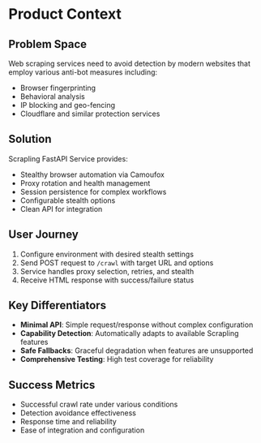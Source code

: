 # Product Context

## Problem Space
Web scraping services need to avoid detection by modern websites that employ various anti-bot measures including:
- Browser fingerprinting
- Behavioral analysis
- IP blocking and geo-fencing
- Cloudflare and similar protection services

## Solution
Scrapling FastAPI Service provides:
- Stealthy browser automation via Camoufox
- Proxy rotation and health management
- Session persistence for complex workflows
- Configurable stealth options
- Clean API for integration

## User Journey
1. Configure environment with desired stealth settings
2. Send POST request to `/crawl` with target URL and options
3. Service handles proxy selection, retries, and stealth
4. Receive HTML response with success/failure status

## Key Differentiators
- **Minimal API**: Simple request/response without complex configuration
- **Capability Detection**: Automatically adapts to available Scrapling features
- **Safe Fallbacks**: Graceful degradation when features are unsupported
- **Comprehensive Testing**: High test coverage for reliability

## Success Metrics
- Successful crawl rate under various conditions
- Detection avoidance effectiveness
- Response time and reliability
- Ease of integration and configuration